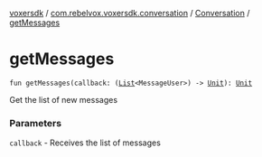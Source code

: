 [voxersdk](../../index.md) / [com.rebelvox.voxersdk.conversation](../index.md) / [Conversation](index.md) / [getMessages](./get-messages.md)

# getMessages

`fun getMessages(callback: (`[`List`](https://kotlinlang.org/api/latest/jvm/stdlib/kotlin.collections/-list/index.html)`<MessageUser>) -> `[`Unit`](https://kotlinlang.org/api/latest/jvm/stdlib/kotlin/-unit/index.html)`): `[`Unit`](https://kotlinlang.org/api/latest/jvm/stdlib/kotlin/-unit/index.html)

Get the list of new messages

### Parameters

`callback` - Receives the list of messages